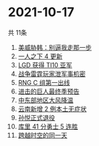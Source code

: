 # 2021-10-17
  共 11条

  <!-- BEGIN -->
  <!-- 最后更新时间:Sun Oct 17 2021 21:09:09 GMT+0000 (Coordinated Universal Time) -->
  1. [美威胁韩：别逼我走那一步](https://www.zhihu.com/search?q=美国威胁韩国)
1. [一人之下 4 更新](https://www.zhihu.com/search?q=一人之下4)
1. [LGD 获得 TI10 亚军](https://www.zhihu.com/search?q=LGD)
1. [战争雷霆玩家泄军事机密](https://www.zhihu.com/search?q=战争雷霆)
1. [RNG C 组第一出线](https://www.zhihu.com/search?q=RNG)
1. [进击的巨人最终季预告](https://www.zhihu.com/search?q=进击的巨人)
1. [中东部地区大风降温](https://www.zhihu.com/search?q=降温)
1. [云南新增 2 例本土无症状](https://www.zhihu.com/search?q=云南疫情)
1. [孙悦正式退役](https://www.zhihu.com/search?q=孙悦)
1. [库里 41 分勇士 5 连胜](https://www.zhihu.com/search?q=库里)
1. [跨越时空的同一天](https://www.zhihu.com/search?q=神舟十三号发射)
  <!-- END -->
  